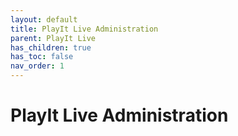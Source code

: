 ```yaml
---
layout: default
title: PlayIt Live Administration
parent: PlayIt Live
has_children: true
has_toc: false
nav_order: 1
---
```


# PlayIt Live Administration